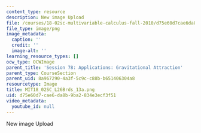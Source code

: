 ```yaml
---
content_type: resource
description: New image Upload
file: /courses/18-02sc-multivariable-calculus-fall-2010/d75e60d7cae6da8b9ba2834e3ecf3f51_MIT18_02SC_L26Brds_13a.png
file_type: image/png
image_metadata:
  caption: ''
  credit: ''
  image-alt: ''
learning_resource_types: []
ocw_type: OCWImage
parent_title: 'Session 78: Applications: Gravitational Attraction'
parent_type: CourseSection
parent_uid: 8a967290-4a3f-5c9c-c88b-b651406304a8
resourcetype: Image
title: MIT18_02SC_L26Brds_13a.png
uid: d75e60d7-cae6-da8b-9ba2-834e3ecf3f51
video_metadata:
  youtube_id: null
---
```

New image Upload

